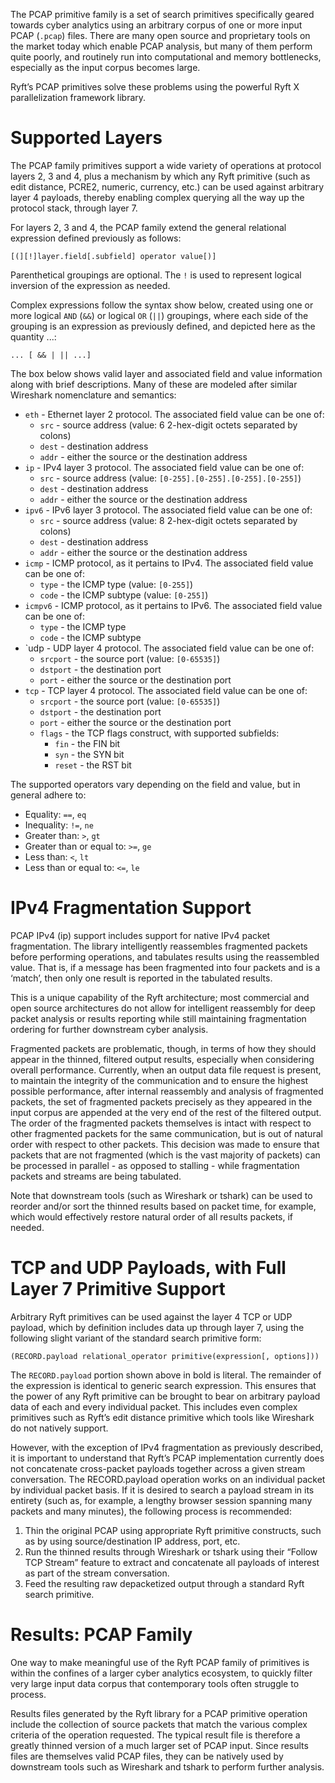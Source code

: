 The PCAP primitive family is a set of search primitives specifically geared towards cyber analytics using
an arbitrary corpus of one or more input PCAP (`.pcap`) files. There are many open source and proprietary
tools on the market today which enable PCAP analysis, but many of them perform quite poorly, and
routinely run into computational and memory bottlenecks, especially as the input corpus becomes large.

Ryft’s PCAP primitives solve these problems using the powerful Ryft X parallelization framework library.


# Supported Layers

The PCAP family primitives support a wide variety of operations at protocol layers 2, 3 and 4, plus a
mechanism by which any Ryft primitive (such as edit distance, PCRE2, numeric, currency, etc.) can be
used against arbitrary layer 4 payloads, thereby enabling complex querying all the way up the protocol
stack, through layer 7.

For layers 2, 3 and 4, the PCAP family extend the general relational expression defined previously as
follows:

```
[(][!]layer.field[.subfield] operator value[)]
```

Parenthetical groupings are optional. The `!` is used to represent logical inversion of the expression as
needed.

Complex expressions follow the syntax show below, created using one or more logical `AND` (`&&`) or
logical `OR` (`||`) groupings, where each side of the grouping is an expression as previously defined, and
depicted here as the quantity ...:

```
... [ && | || ...]
```

The box below shows valid layer and associated field and value information along with brief
descriptions. Many of these are modeled after similar Wireshark nomenclature and semantics:

- `eth` - Ethernet layer 2 protocol. The associated field value can be one of:
    - `src` - source address (value: 6 2-hex-digit octets separated by colons)
    - `dest` - destination address
    - `addr` - either the source or the destination address
- `ip` - IPv4 layer 3 protocol. The associated field value can be one of:
    - `src` - source address (value: `[0-255].[0-255].[0-255].[0-255]`)
    - `dest` - destination address
    - `addr` - either the source or the destination address
- `ipv6` - IPv6 layer 3 protocol. The associated field value can be one of:
    - `src` - source address (value: 8 2-hex-digit octets separated by colons)
    - `dest` - destination address
    - `addr` - either the source or the destination address
- `icmp` - ICMP protocol, as it pertains to IPv4. The associated field value can be one of:
    - `type` - the ICMP type (value: `[0-255]`)
    - `code` - the ICMP subtype (value: `[0-255]`)
- `icmpv6` - ICMP protocol, as it pertains to IPv6. The associated field value can be one of:
    - `type` - the ICMP type
    - `code` - the ICMP subtype
- `udp - UDP layer 4 protocol. The associated field value can be one of:
    - `srcport` - the source port (value: `[0-65535]`)
    - `dstport` - the destination port
    - `port` - either the source or the destination port
- `tcp` - TCP layer 4 protocol. The associated field value can be one of:
    - `srcport` - the source port (value: `[0-65535]`)
    - `dstport` - the destination port
    - `port` - either the source or the destination port
    - `flags` - the TCP flags construct, with supported subfields:
        - `fin` - the FIN bit
        - `syn` - the SYN bit
        - `reset` - the RST bit

The supported operators vary depending on the field and value, but in general adhere to:
- Equality: `==`, `eq`
- Inequality: `!=`, `ne`
- Greater than: `>`, `gt`
- Greater than or equal to: `>=`, `ge`
- Less than: `<`, `lt`
- Less than or equal to: `<=`, `le`


# IPv4 Fragmentation Support

PCAP IPv4 (ip) support includes support for native IPv4 packet fragmentation. The library intelligently
reassembles fragmented packets before performing operations, and tabulates results using the
reassembled value. That is, if a message has been fragmented into four packets and is a ‘match’, then
only one result is reported in the tabulated results.

This is a unique capability of the Ryft architecture; most commercial and open source architectures do
not allow for intelligent reassembly for deep packet analysis or results reporting while still maintaining
fragmentation ordering for further downstream cyber analysis.

Fragmented packets are problematic, though, in terms of how they should appear in the thinned,
filtered output results, especially when considering overall performance. Currently, when an output data
file request is present, to maintain the integrity of the communication and to ensure the highest
possible performance, after internal reassembly and analysis of fragmented packets, the set of
fragmented packets precisely as they appeared in the input corpus are appended at the very end of the
rest of the filtered output. The order of the fragmented packets themselves is intact with respect to
other fragmented packets for the same communication, but is out of natural order with respect to other
packets. This decision was made to ensure that packets that are not fragmented (which is the vast
majority of packets) can be processed in parallel - as opposed to stalling - while fragmentation packets
and streams are being tabulated.

Note that downstream tools (such as Wireshark or tshark) can be used to reorder and/or sort the
thinned results based on packet time, for example, which would effectively restore natural order of all
results packets, if needed.


# TCP and UDP Payloads, with Full Layer 7 Primitive Support

Arbitrary Ryft primitives can be used against the layer 4 TCP or UDP payload, which by definition
includes data up through layer 7, using the following slight variant of the standard search primitive form:

```
(RECORD.payload relational_operator primitive(expression[, options]))
```

The `RECORD.payload` portion shown above in bold is literal. The remainder of the expression is
identical to generic search expression. This ensures that the power of any Ryft primitive can be
brought to bear on arbitrary payload data of each and every individual packet. This includes even
complex primitives such as Ryft’s edit distance primitive which tools like Wireshark do not natively
support.

However, with the exception of IPv4 fragmentation as previously described, it is important to
understand that Ryft’s PCAP implementation currently does not concatenate cross-packet payloads
together across a given stream conversation. The RECORD.payload operation works on an individual
packet by individual packet basis. If it is desired to search a payload stream in its entirety (such as, for
example, a lengthy browser session spanning many packets and many minutes), the following process is
recommended:
1. Thin the original PCAP using appropriate Ryft primitive constructs, such as by using source/destination IP address, port, etc.
2. Run the thinned results through Wireshark or tshark using their “Follow TCP Stream” feature to extract and concatenate all payloads of interest as part of the stream conversation.
3. Feed the resulting raw depacketized output through a standard Ryft search primitive.


# Results: PCAP Family

One way to make meaningful use of the Ryft PCAP family of primitives is within the confines of a larger
cyber analytics ecosystem, to quickly filter very large input data corpus that contemporary tools often
struggle to process.

Results files generated by the Ryft library for a PCAP primitive operation include the collection of source
packets that match the various complex criteria of the operation requested. The typical result file is
therefore a greatly thinned version of a much larger set of PCAP input. Since results files are themselves
valid PCAP files, they can be natively used by downstream tools such as Wireshark and tshark to perform
further analysis.

